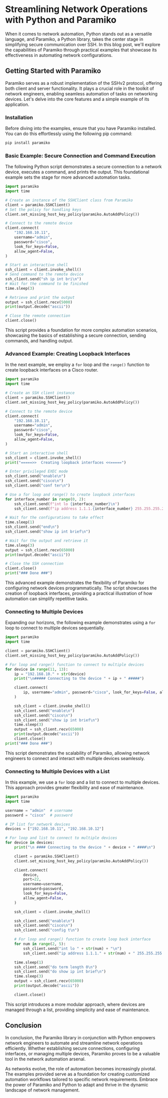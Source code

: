 # Streamlining Network Operations with Python and Paramiko

When it comes to network automation, Python stands out as a versatile language, and Paramiko, a Python library, takes the center stage in simplifying secure communication over SSH. In this blog post, we'll explore the capabilities of Paramiko through practical examples that showcase its effectiveness in automating network configurations.

## Getting Started with Paramiko

Paramiko serves as a robust implementation of the SSHv2 protocol, offering both client and server functionality. It plays a crucial role in the toolkit of network engineers, enabling seamless automation of tasks on networking devices. Let's delve into the core features and a simple example of its application.

### Installation

Before diving into the examples, ensure that you have Paramiko installed. You can do this effortlessly using the following pip command:

```bash
pip install paramiko
```

### Basic Example: Secure Connection and Command Execution

The following Python script demonstrates a secure connection to a network device, executes a command, and prints the output. This foundational example sets the stage for more advanced automation tasks.

```python
import paramiko
import time

# Create an instance of the SSHClient class from Paramiko
client = paramiko.SSHClient()
# Set the policy for handling keys
client.set_missing_host_key_policy(paramiko.AutoAddPolicy())

# Connect to the remote device
client.connect(
    "192.168.10.11",
    username="admin",
    password="cisco",
    look_for_keys=False,
    allow_agent=False,
)

# Start an interactive shell
ssh_client = client.invoke_shell()
# Send command to the remote device
ssh_client.send("sh ip int bri\n")
# Wait for the command to be finished
time.sleep(3)

# Retrieve and print the output
output = ssh_client.recv(5000)
print(output.decode("ascii"))

# Close the remote connection
client.close()
```

This script provides a foundation for more complex automation scenarios, showcasing the basics of establishing a secure connection, sending commands, and handling output.

### Advanced Example: Creating Loopback Interfaces

In the next example, we employ a `for` loop and the `range()` function to create loopback interfaces on a Cisco router.

```python
import paramiko
import time

# Create an SSH client instance
client = paramiko.SSHClient()
client.set_missing_host_key_policy(paramiko.AutoAddPolicy())

# Connect to the remote device
client.connect(
    "192.168.10.11",
    username="admin",
    password="cisco",
    look_for_keys=False,
    allow_agent=False,
)

# Start an interactive shell
ssh_client = client.invoke_shell()
print("=====>>  Creating loopback interfaces <<=====")

# Enter privileged EXEC mode
ssh_client.send("enable\n")
ssh_client.send("cisco\n")
ssh_client.send("conf ter\n")

# Use a for loop and range() to create loopback interfaces
for interface_number in range(0, 2):
    ssh_client.send(f"int lo {interface_number}\n")
    ssh_client.send(f"ip address 1.1.1.{interface_number} 255.255.255.255\n")

# Wait for the configurations to take effect
time.sleep(1)
ssh_client.send("end\n")
ssh_client.send("show ip int brief\n")

# Wait for the output and retrieve it
time.sleep(3)
output = ssh_client.recv(65000)
print(output.decode("ascii"))

# Close the SSH connection
client.close()
print("### Done ###")
```

This advanced example demonstrates the flexibility of Paramiko for configuring network devices programmatically. The script showcases the creation of loopback interfaces, providing a practical illustration of how automation can simplify repetitive tasks.

### Connecting to Multiple Devices

Expanding our horizons, the following example demonstrates using a `for` loop to connect to multiple devices sequentially.

```python
import paramiko
import time

client = paramiko.SSHClient()
client.set_missing_host_key_policy(paramiko.AutoAddPolicy())

# For loop and range() function to connect to multiple devices
for device in range(11, 13):
    ip = "192.168.10." + str(device)
    print("\n##### Connecting to the device " + ip + " #####")

    client.connect(
        ip, username="admin", password="cisco", look_for_keys=False, allow_agent=False
    )

    ssh_client = client.invoke_shell()
    ssh_client.send("enable\n")
    ssh_client.send("cisco\n")
    ssh_client.send("show ip int brief\n")
    time.sleep(3)
    output = ssh_client.recv(65000)
    print(output.decode("ascii"))
    client.close()
print("### Done ###")
```

This script demonstrates the scalability of Paramiko, allowing network engineers to connect and interact with multiple devices seamlessly.

### Connecting to Multiple Devices with a List

In this example, we use a `for` loop and a list to connect to multiple devices. This approach provides greater flexibility and ease of maintenance.

```python
import paramiko
import time

username = "admin"  # username
password = "cisco"  # password

# IP list for network devices
devices = ["192.168.10.11", "192.168.10.12"]

# For loop and list to connect to multiple devices
for device in devices:
    print("\n #### Connecting to the device " + device + " ####\n")

    client = paramiko.SSHClient()
    client.set_missing_host_key_policy(paramiko.AutoAddPolicy())

    client.connect(
        device,
        port=22,
        username=username,
        password=password,
        look_for_keys=False,
        allow_agent=False,
    )

    ssh_client = client.invoke_shell()

    ssh_client.send("enable\n")
    ssh_client.send("cisco\n")
    ssh_client.send("config t\n")

    # For loop and range() function to create loop back interface
    for num in range(2, 5):
        ssh_client.send("int lo " + str(num) + "\n")
        ssh_client.send("ip address 1.1.1." + str(num) + " 255.255.255.255\n")

    time.sleep(1)
    ssh_client.send("do term length 0\n")
    ssh_client.send("do show ip int brief\n")
    time.sleep(3)
    output = ssh_client.recv(65000)
    print(output.decode("ascii"))

    client.close()
```

This script introduces a more modular approach, where devices are managed through a list, providing simplicity and ease of maintenance.

## Conclusion

In conclusion, the Paramiko library in conjunction with Python empowers network engineers to automate and streamline network operations efficiently. Whether establishing secure connections, configuring interfaces, or managing multiple devices, Paramiko proves to be a valuable tool in the network automation arsenal.

As networks evolve, the role of automation becomes increasingly pivotal. The examples provided serve as a foundation for creating customized automation workflows tailored to specific network requirements. Embrace the power of Paramiko and Python to adapt and thrive in the dynamic landscape of network management.
